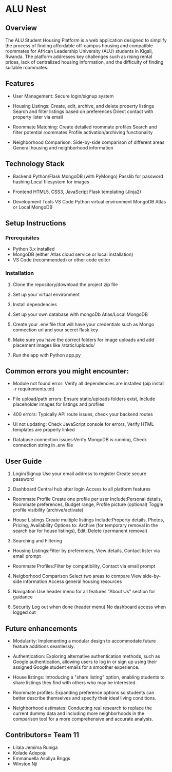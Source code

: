 # ALU Nest 
## Overview
The ALU Student Housing Platform is a web application designed to simplify the process of finding affordable off-campus housing and compatible roommates for African Leadership University (ALU) students in Kigali, Rwanda. The platform addresses key challenges such as rising rental prices, lack of centralized housing information, and the difficulty of finding suitable roommates.

## Features
- User Management: Secure login/signup system 

- Housing Listings:
Create, edit, archive, and delete property listings
Search and filter listings based on preferences
Direct contact with property lister via email

- Roommate Matching:
Create detailed roommate profiles
Search and filter potential roommates
Profile activation/archiving functionality

- Neighborhood Comparison:
Side-by-side comparison of different areas
General housing and neighborhood information

## Technology Stack
- Backend
Python/Flask
MongoDB (with PyMongo)
Passlib for password hashing
Local filesystem for images

- Frontend
HTML5, CSS3, JavaScript
Flask templating (Jinja2)

- Development Tools
VS Code
Python virtual environment
MongoDB Atlas or Local MongoDB

## Setup Instructions
### Prerequisites
* Python 3.x installed
* MongoDB (either Atlas cloud service or local installation)
* VS Code (recommended) or other code editor

### Installation 
1. Clone the repository/download the project zip file 

2. Set up your virtual environment

3. Install dependencies 

4. Set up your own database with mongoDb Atlas/Local MongoDB 

5. Create your .env file that will have your credentials such as Mongo connection url and your secret flask key

6. Make sure you have the correct folders for image uploads and add placement images like /static/uploads/

7. Run the app with Python app.py 

## Common errors you might encounter: 

- Module not found error: Verify all dependencies are installed (pip install -r requirements.txt)

- File upload/path errors: Ensure static/uploads folders exist, Include placeholder images for listings and profiles

- 400 errors: Typically API route issues,  check your backend routes

- UI not updating: Check JavaScript console for errors, Verify HTML templates are properly linked

- Database connection issues:Verify MongoDB is running, Check connection string in .env file

## User Guide 

1. Login/Signup
Use your email address to register 
Create secure password 

2. Dashboard 
Central hub after login
Access to all platform features
- Roommate Profile 
Create one profile per user
Include:Personal details, Roommate preferences, Budget range, Profile picture (optional)
Toggle profile visibility (archive/activate)

- House Listings 
Create multiple listings 
Include:Property details, Photos, Pricing, Availability
Options to: Archive (for temporary removal in the search bar for house listings), Edit, Delete (permanent removal)

3. Searching and Filtering 
- Housing Listings:Filter by preferences, View details, Contact lister via email prompt

- Roommate Profiles:Filter by compatibility, Contact via email prompt

4. Neigborhood Comparison 
Select two areas to compare
View side-by-side information
Access general housing resources

5. Navigation
Use header menu for all features
"About Us" section for guidance

6. Security 
Log out when done (header menu)
No dashboard access when logged out

## Future enhancements 
- Modularity: Implementing a modular design to accommodate future feature additions seamlessly.

- Authentication: Exploring alternative authentication methods, such as Google authentication, allowing users to log in or sign up using their assigned Google student emails for a smoother experience.

- House listings: Introducing a "share listing" option, enabling students to share listings they find with others who may be interested.

- Roommate profiles: Expanding preference options so students can better describe themselves and specify their ideal living conditions.

- Neighborhood estimates: Conducting real research to replace the current dummy data and including more neighborhoods in the comparison tool for a more comprehensive and accurate analysis.

## Contributors= Team 11
* Lilala Jemima Runiga
* Kolade Adepoju 
* Emmanuella Asoliya Briggs 
* Winston Nji 




